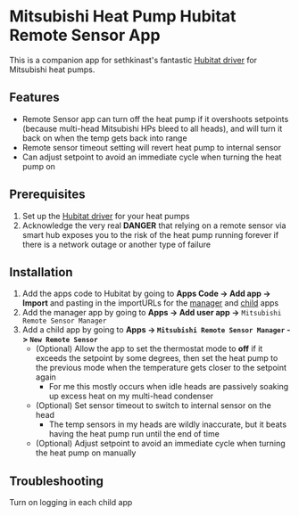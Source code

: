 # Mitsubishi Heat Pump Hubitat Remote Sensor App

This is a companion app for sethkinast's fantastic [Hubitat driver](https://github.com/randalln/hubitat-mitsubishi-mqtt) for Mitsubishi heat pumps.

## Features

- Remote Sensor app can turn off the heat pump if it overshoots setpoints (because multi-head Mitsubishi HPs bleed to 
  all heads), and will turn it back on when the temp gets back into range
- Remote sensor timeout setting will revert heat pump to internal sensor
- Can adjust setpoint to avoid an immediate cycle when turning the heat pump on

## Prerequisites

1. Set up the [Hubitat driver](https://github.com/randalln/hubitat-mitsubishi-mqtt) for your heat pumps
2. Acknowledge the very real **DANGER** that relying on a remote sensor via smart hub exposes you to the risk of the heat pump running forever if 
   there is a network outage or another type of failure

## Installation
1. Add the apps code to Hubitat by going to **Apps Code -> Add app -> Import** and pasting in the importURLs for the
[manager](https://raw.githubusercontent.com/randalln/hubitat-mitsubishi-mqtt-remote-app/main/mitsubishi-remote-sensor-manager.groovy) and
[child](https://raw.githubusercontent.com/randalln/hubitat-mitsubishi-mqtt-remote-app/main/mitsubishi-remote-sensor-app.groovy) apps
2. Add the manager app by going to **Apps -> Add user app ->** `Mitsubishi Remote Sensor Manager`
3. Add a child app by going to **Apps -> `Mitsubishi Remote Sensor Manager` -> `New Remote Sensor`**
   - (Optional) Allow the app to set the thermostat mode to **off** if it exceeds the setpoint by some degrees, then  set the heat pump
     to the previous mode when the temperature gets closer to the setpoint again
     - For me this mostly occurs when idle heads are passively soaking up excess heat on my multi-head condenser
   - (Optional) Set sensor timeout to switch to internal sensor on the head
      - The temp sensors in my heads are wildly inaccurate, but it beats having the heat pump run until the end of time
   - (Optional) Adjust setpoint to avoid an immediate cycle when turning the heat pump on manually

## Troubleshooting

Turn on logging in each child app
